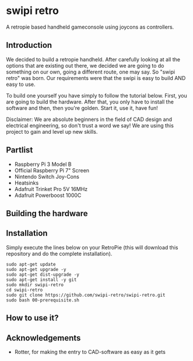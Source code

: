 # swipi retro
A retropie based handheld gameconsole using joycons as controllers.

## Introduction
We decided to build a retropie handheld. After carefully looking at all the options that are existing out there, we decided we are going to do something on our own, going a different route, one may say. So "swipi retro" was born. Our requirements were that the swipi is easy to build AND easy to use.

To build one yourself you have simply to follow the tutorial below. First, you are going to build the hardware. After that, you only have to install the software and then, then you're golden. Start it, use it, have fun!

Disclaimer: We are absolute beginners in the field of CAD design and electrical engineering, so don't trust a word we say! We are using this project to gain and level up new skills.

## Partlist
* Raspberry Pi 3 Model B
* Official Raspberry Pi 7" Screen
* Nintendo Switch Joy-Cons
* Heatsinks
* Adafruit Trinket Pro 5V 16MHz
* Adafruit Powerboost 1000C

## Building the hardware

## Installation
Simply execute the lines below on your RetroPie (this will download this repository and do the complete installation).

```
sudo apt-get update
sudo apt-get upgrade -y
sudo apt-get dist-upgrade -y
sudo apt-get install -y git
sudo mkdir swipi-retro
cd swipi-retro
sudo git clone https://github.com/swipi-retro/swipi-retro.git
sudo bash 00-prerequisite.sh
```

## How to use it?

## Acknowledgements
* Rotter, for making the entry to CAD-software as easy as it gets
